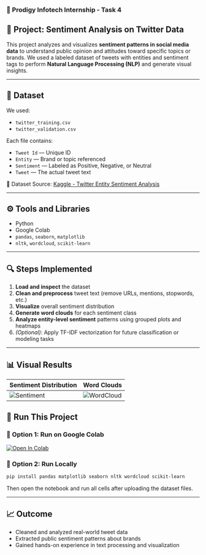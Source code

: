 
### 🧠 Prodigy Infotech Internship - Task 4

## 🎯 Project: Sentiment Analysis on Twitter Data

This project analyzes and visualizes **sentiment patterns in social media data** to understand public opinion and attitudes toward specific topics or brands.
We used a labeled dataset of tweets with entities and sentiment tags to perform **Natural Language Processing (NLP)** and generate visual insights.

---

## 📁 Dataset

We used:

* `twitter_training.csv`
* `twitter_validation.csv`

Each file contains:

* `Tweet Id` — Unique ID
* `Entity` — Brand or topic referenced
* `Sentiment` — Labeled as Positive, Negative, or Neutral
* `Tweet` — The actual tweet text

📌 Dataset Source: [Kaggle - Twitter Entity Sentiment Analysis](https://www.kaggle.com/datasets/jp797498e/twitter-entity-sentiment-analysis)

---

## ⚙️ Tools and Libraries

* Python
* Google Colab
* `pandas`, `seaborn`, `matplotlib`
* `nltk`, `wordcloud`, `scikit-learn`

---

## 🔍 Steps Implemented

1. **Load and inspect** the dataset
2. **Clean and preprocess** tweet text (remove URLs, mentions, stopwords, etc.)
3. **Visualize** overall sentiment distribution
4. **Generate word clouds** for each sentiment class
5. **Analyze entity-level sentiment** patterns using grouped plots and heatmaps
6. *(Optional)*: Apply TF-IDF vectorization for future classification or modeling tasks

---

## 📊 Visual Results

| Sentiment Distribution                   | Word Clouds                  |
| ---------------------------------------- | ---------------------------- |
| ![Sentiment](sentiment_distribution.png) | ![WordCloud](wordclouds.png) |


## 🚀 Run This Project

### 🧪 Option 1: Run on Google Colab

[![Open In Colab](https://colab.research.google.com/assets/colab-badge.svg)](https://colab.research.google.com/github/YOUR_USERNAME/prodigy-task-4-sentiment-analysis/blob/main/sentiment_analysis.ipynb)

### 🧰 Option 2: Run Locally

```bash
pip install pandas matplotlib seaborn nltk wordcloud scikit-learn
```

Then open the notebook and run all cells after uploading the dataset files.

---

## 📈 Outcome

* Cleaned and analyzed real-world tweet data
* Extracted public sentiment patterns about brands
* Gained hands-on experience in text processing and visualization
